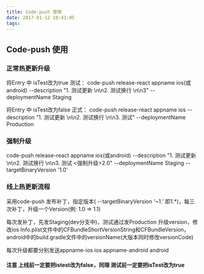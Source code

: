 ```yaml
---
title: Code-push 使用
date: 2017-01-12 18:41:05
tags:
---
```

##  Code-push 使用

### 正常热更新升级
将Entry 中 isTest改为true
测试： code-push release-react appname ios(或android) --description "1. 测试更新 \n\n2. 测试换行 \n\n3" --deploymentName Staging

将Entry 中 isTest改为false
正式： code-push release-react appname ios --description "1. 测试更新 \n\n2. 测试换行 \n\n3. 测试" --deploymentName Production

### 强制升级
code-push release-react appname ios(或android) --description "1. 测试更新 \n\n2. 测试换行 \n\n3. 测试 <强制升级>2.0" --deploymentName Staging --targetBinaryVersion '1.0'


### 线上热更新流程
采用code-push 发布补丁，指定版本( --targetBinaryVersion '~1.' 即1.*)，每三次补丁，升级一个Version(例: 1.0 => 1.1)

每次发补丁，先发Staging(dev分支中)，测试通过发Production
升级version，修改ios Info.plist文件中的CFBundleShortVersionString和CFBundleVersion，android中的build.gradle文件中的versionName(大版本同时修改versionCode)

每次升级都要分别发送appname-ios ios      appname-android android

#### 注意 上线前一定要把istest改为false，同理 测试前一定要把isTest改为true
